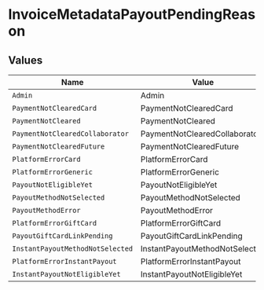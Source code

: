 # InvoiceMetadataPayoutPendingReason


## Values

| Name                             | Value                            |
| -------------------------------- | -------------------------------- |
| `Admin`                          | Admin                            |
| `PaymentNotClearedCard`          | PaymentNotClearedCard            |
| `PaymentNotCleared`              | PaymentNotCleared                |
| `PaymentNotClearedCollaborator`  | PaymentNotClearedCollaborator    |
| `PaymentNotClearedFuture`        | PaymentNotClearedFuture          |
| `PlatformErrorCard`              | PlatformErrorCard                |
| `PlatformErrorGeneric`           | PlatformErrorGeneric             |
| `PayoutNotEligibleYet`           | PayoutNotEligibleYet             |
| `PayoutMethodNotSelected`        | PayoutMethodNotSelected          |
| `PayoutMethodError`              | PayoutMethodError                |
| `PlatformErrorGiftCard`          | PlatformErrorGiftCard            |
| `PayoutGiftCardLinkPending`      | PayoutGiftCardLinkPending        |
| `InstantPayoutMethodNotSelected` | InstantPayoutMethodNotSelected   |
| `PlatformErrorInstantPayout`     | PlatformErrorInstantPayout       |
| `InstantPayoutNotEligibleYet`    | InstantPayoutNotEligibleYet      |